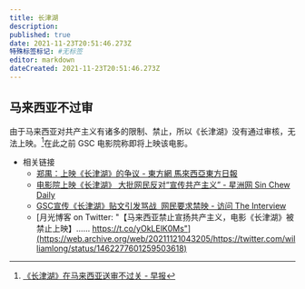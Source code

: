 ```yaml
---
title: 长津湖
description: 
published: true
date: 2021-11-23T20:51:46.273Z
特殊标签标记: #无标签
editor: markdown
dateCreated: 2021-11-23T20:51:46.273Z
---
```


## 马来西亚不过审

由于马来西亚对共产主义有诸多的限制、禁止，所以《长津湖》没有通过审核，无法上映。[^121514]在此之前 GSC 电影院称即将上映该电影。

[^121514]: [《长津湖》在马来西亚送审不过关 - 早报](https://web.archive.org/web/20211119171323/https://www.zaobao.com.sg/realtime/china/story20211119-1215140)

+ 相关链接
    + [郑禺：上映《长津湖》的争议 - 東方網 馬來西亞東方日報](https://web.archive.org/web/20211119233728/https://www.orientaldaily.com.my/news/lunjian/2021/11/03/447658)
    + [电影院上映《长津湖》 大批网民反对“宣传共产主义” - 星洲网 Sin Chew Daily](https://web.archive.org/web/20211031193222/https://www.sinchew.com.my/20211031/电影院上映《长津湖》-大批网民反对宣传共产主/)
    + [GSC宣传《长津湖》贴文引发骂战  网民要求禁映 - 访问 The Interview](https://web.archive.org/web/20211123132026/https://theinterview.asia/hot-topics/54949/)
    + [月光博客 on Twitter: "【马来西亚禁止宣扬共产主义，电影《长津湖》被禁止上映】…… https://t.co/yOkLElK0Ms"](https://web.archive.org/web/20211121043205/https://twitter.com/williamlong/status/1462277601259503618)
